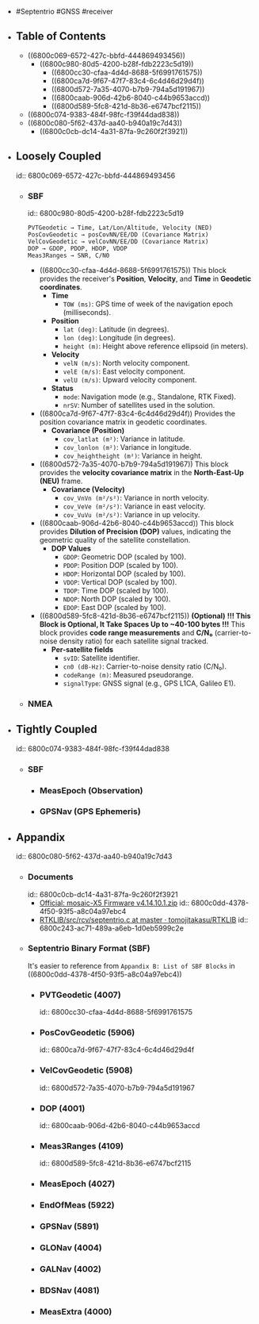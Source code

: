 - #Septentrio #GNSS #receiver
- ## Table of Contents
	- ((6800c069-6572-427c-bbfd-444869493456))
		- ((6800c980-80d5-4200-b28f-fdb2223c5d19))
			- ((6800cc30-cfaa-4d4d-8688-5f6991761575))
			- ((6800ca7d-9f67-47f7-83c4-6c4d46d29d4f))
			- ((6800d572-7a35-4070-b7b9-794a5d191967))
			- ((6800caab-906d-42b6-8040-c44b9653accd))
			- ((6800d589-5fc8-421d-8b36-e6747bcf2115))
	- ((6800c074-9383-484f-98fc-f39f44dad838))
	- ((6800c080-5f62-437d-aa40-b940a19c7d43))
		- ((6800c0cb-dc14-4a31-87fa-9c260f2f3921))
- ## Loosely Coupled
  id:: 6800c069-6572-427c-bbfd-444869493456
	- ### SBF
	  id:: 6800c980-80d5-4200-b28f-fdb2223c5d19
	  ```plaintext
	  PVTGeodetic → Time, Lat/Lon/Altitude, Velocity (NED)
	  PosCovGeodetic → posCovNN/EE/DD (Covariance Matrix)
	  VelCovGeodetic → velCovNN/EE/DD (Covariance Matrix)
	  DOP → GDOP, PDOP, HDOP, VDOP
	  Meas3Ranges → SNR, C/N0
	  ```
		- ((6800cc30-cfaa-4d4d-8688-5f6991761575))
		  This block provides the receiver's **Position**, **Velocity**, and **Time** in **Geodetic coordinates**.
			- **Time**
				- `TOW (ms)`: GPS time of week of the navigation epoch (milliseconds).
			- **Position**
				- `lat (deg)`: Latitude (in degrees).
				- `lon (deg)`: Longitude (in degrees).
				- `height (m)`: Height above reference ellipsoid (in meters).
			- **Velocity**
				- `velN (m/s)`: North velocity component.
				- `velE (m/s)`: East velocity component.
				- `velU (m/s)`: Upward velocity component.
			- **Status**
				- `mode`: Navigation mode (e.g., Standalone, RTK Fixed).
				- `nrSV`: Number of satellites used in the solution.
		- ((6800ca7d-9f67-47f7-83c4-6c4d46d29d4f))
		  Provides the position covariance matrix in geodetic coordinates.
			- **Covariance (Position)**
				- `cov_latlat (m²)`: Variance in latitude.
				- `cov_lonlon (m²)`: Variance in longitude.
				- `cov_heightheight (m²)`: Variance in height.
		- ((6800d572-7a35-4070-b7b9-794a5d191967))
		  This block provides the **velocity covariance matrix** in the **North-East-Up (NEU)** frame.
			- **Covariance (Velocity)**
				- `cov_VnVn (m²/s²)`: Variance in north velocity.
				- `cov_VeVe (m²/s²)`: Variance in east velocity.
				- `cov_VuVu (m²/s²)`: Variance in up velocity.
		- ((6800caab-906d-42b6-8040-c44b9653accd))
		  This block provides **Dilution of Precision (DOP)** values, indicating the geometric quality of the satellite constellation.
			- **DOP Values**
				- `GDOP`: Geometric DOP (scaled by 100).
				- `PDOP`: Position DOP (scaled by 100).
				- `HDOP`: Horizontal DOP (scaled by 100).
				- `VDOP`: Vertical DOP (scaled by 100).
				- `TDOP`: Time DOP (scaled by 100).
				- `NDOP`: North DOP (scaled by 100).
				- `EDOP`: East DOP (scaled by 100).
		- ((6800d589-5fc8-421d-8b36-e6747bcf2115)) **(Optional)**
		  **!!! This Block is Optional, It Take Spaces Up to ~40-100 bytes !!!**
		  This block provides **code range measurements** and **C/N₀** (carrier-to-noise density ratio) for each satellite signal tracked.
			- **Per-satellite fields**
				- `svID`: Satellite identifier.
				- `cn0 (dB-Hz)`: Carrier-to-noise density ratio (C/N₀).
				- `codeRange (m)`: Measured pseudorange.
				- `signalType`: GNSS signal (e.g., GPS L1CA, Galileo E1).
	- ### NMEA
- ## Tightly Coupled
  id:: 6800c074-9383-484f-98fc-f39f44dad838
	- ### SBF
		- ### MeasEpoch (Observation)
		- ### GPSNav (GPS Ephemeris)
- ## Appandix
  id:: 6800c080-5f62-437d-aa40-b940a19c7d43
	- ### Documents
	  id:: 6800c0cb-dc14-4a31-87fa-9c260f2f3921
		- [Official: mosaic-X5 Firmware v4.14.10.1.zip](https://www.septentrio.com/resources/mosaic-X5/mosaic-X5_fwp_4.14.10.1.zip)
		  id:: 6800c0dd-4378-4f50-93f5-a8c04a97ebc4
		- [RTKLIB/src/rcv/septentrio.c at master · tomojitakasu/RTKLIB](https://github.com/tomojitakasu/RTKLIB/blob/master/src/rcv/septentrio.c)
		  id:: 6800c243-ac71-489a-a6eb-1d0eb5999c2e
	- ### Septentrio Binary Format (SBF)
	  It's easier to reference from `Appandix B: List of SBF Blocks` in ((6800c0dd-4378-4f50-93f5-a8c04a97ebc4))
		- ### PVTGeodetic (4007)
		  id:: 6800cc30-cfaa-4d4d-8688-5f6991761575
		- ### PosCovGeodetic (5906)
		  id:: 6800ca7d-9f67-47f7-83c4-6c4d46d29d4f
		- ### VelCovGeodetic (5908)
		  id:: 6800d572-7a35-4070-b7b9-794a5d191967
		- ### DOP (4001)
		  id:: 6800caab-906d-42b6-8040-c44b9653accd
		- ### Meas3Ranges (4109)
		  id:: 6800d589-5fc8-421d-8b36-e6747bcf2115
		- ### MeasEpoch (4027)
		- ### EndOfMeas (5922)
		- ### GPSNav (5891)
		- ### GLONav (4004)
		- ### GALNav (4002)
		- ### BDSNav (4081)
		- ### MeasExtra (4000)